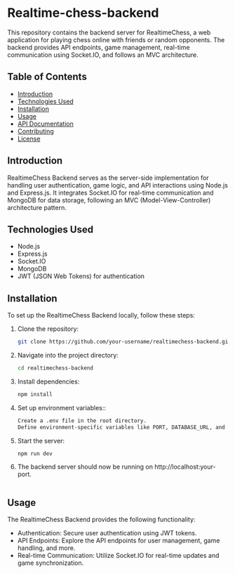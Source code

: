# Realtime-chess-backend

This repository contains the backend server for RealtimeChess, a web application for playing chess online with friends or random opponents. The backend provides API endpoints, game management, real-time communication using Socket.IO, and follows an MVC architecture.

## Table of Contents

- [Introduction](#introduction)
- [Technologies Used](#technologies-used)
- [Installation](#installation)
- [Usage](#usage)
- [API Documentation](#api-documentation)
- [Contributing](#contributing)
- [License](#license)

## Introduction

RealtimeChess Backend serves as the server-side implementation for handling user authentication, game logic, and API interactions using Node.js and Express.js. It integrates Socket.IO for real-time communication and MongoDB for data storage, following an MVC (Model-View-Controller) architecture pattern.

## Technologies Used

- Node.js
- Express.js
- Socket.IO
- MongoDB
- JWT (JSON Web Tokens) for authentication

## Installation

To set up the RealtimeChess Backend locally, follow these steps:

1. Clone the repository:
   ```bash
   git clone https://github.com/your-username/realtimechess-backend.git
2. Navigate into the project directory:
   ```bash
   cd realtimechess-backend
3. Install dependencies:
   ```bash
   npm install
4. Set up environment variables::
   ```bash
   Create a .env file in the root directory.
   Define environment-specific variables like PORT, DATABASE_URL, and JWT_SECRET.
5. Start the server:
   ```bash
   npm run dev
7. The backend server should now be running on http://localhost:your-port.
   ```bash
## Usage
The RealtimeChess Backend provides the following functionality:

- Authentication: Secure user authentication using JWT tokens.
- API Endpoints: Explore the API endpoints for user management, game handling, and more.
- Real-time Communication: Utilize Socket.IO for real-time updates and game synchronization.
